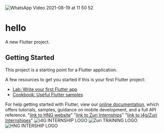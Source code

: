 ![WhatsApp Video 2021-08-19 at 11 50 52](https://user-images.githubusercontent.com/78506223/130102308-9e8947a8-8f73-4a91-a22c-2220bea76aff.gif)
# hello

A new Flutter project.

## Getting Started

This project is a starting point for a Flutter application.

A few resources to get you started if this is your first Flutter project:

- [Lab: Write your first Flutter app](https://flutter.dev/docs/get-started/codelab)
- [Cookbook: Useful Flutter samples](https://flutter.dev/docs/cookbook)

For help getting started with Flutter, view our
[online documentation](https://flutter.dev/docs), which offers tutorials,
samples, guidance on mobile development, and a full API reference.
"[link to HNG website](https://hng.tech/)"
"[link to Zuri Internships](https://internship.zuri.team/)"
"[link to i4g/Zuri Internshipes](https://i4g.zuriboard.com/)"
![i4G INTERNSHIP LOGO](https://user-images.githubusercontent.com/78506223/130127726-f44d263e-129b-46e7-88dc-f3a3d53bd203.png)
![Zuri TRAINING LOGO](https://user-images.githubusercontent.com/78506223/130127223-b5375de2-d30d-4b19-83ad-400ad921785c.png)
![HNG INTERSHIP LOGO](https://user-images.githubusercontent.com/78506223/130127475-bee357df-4112-453e-a5e5-a9ca593dc8ea.png)
